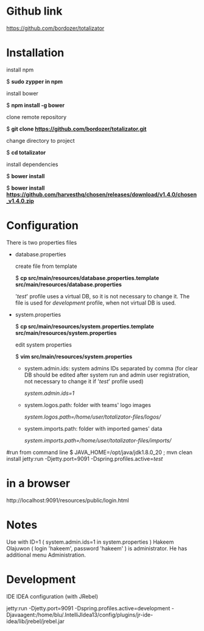 # Github link
https://github.com/bordozer/totalizator

# Installation

install npm

$ **sudo zypper in npm**

install bower

$ **npm install -g bower**

clone remote repository

$ **git clone https://github.com/bordozer/totalizator.git**

change directory to project

$ **cd totalizator**

install dependencies

$ **bower install**

$ **bower install https://github.com/harvesthq/chosen/releases/download/v1.4.0/chosen_v1.4.0.zip**

# Configuration

There is two properties files

- database.properties

	create file from template

	$ **cp src/main/resources/database.properties.template src/main/resources/database.properties**

	'*test*' profile uses a virtual DB, so it is not necessary to change it. The file is used for *development* profile, when not virtual DB is used.

- system.properties

	$ **cp src/main/resources/system.properties.template src/main/resources/system.properties**

	edit system properties

	$ **vim src/main/resources/system.properties**

	- system.admin.ids: system admins IDs separated by comma (for clear DB should be edited after system run and admin user registration, not necessary to change it if '*test*' profile used)

		*system.admin.ids=1*

 	- system.logos.path: folder with teams' logo images

		*system.logos.path=/home/user/totalizator-files/logos/*

	- system.imports.path: folder with imported games' data

		*system.imports.path=/home/user/totalizator-files/imports/*

#run from command line
$ JAVA_HOME=/opt/java/jdk1.8.0_20 ; mvn clean install jetty:run -Djetty.port=9091 -Dspring.profiles.active=*test*

# in a browser
http://localhost:9091/resources/public/login.html

# Notes
Use with ID=1 ( system.admin.ids=1 in system.properties ) Hakeem Olajuwon ( login 'hakeem', password 'hakeem' ) is administrator. He has additional menu Administration.



# Development
IDE IDEA configuration (with JRebel)

jetty:run -Djetty.port=9091 -Dspring.profiles.active=development -Djavaagent:/home/blu/.IntelliJIdea13/config/plugins/jr-ide-idea/lib/jrebel/jrebel.jar


